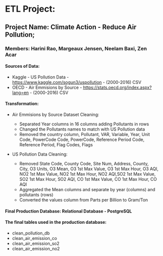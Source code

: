 # ETL Project:
## Project Name: Climate Action - Reduce Air Pollution;
### Members: Harini Rao, Margeaux Jensen, Neelam Baxi, Zen Acar


#### Sources of Data:
-	Kaggle - US Pollution Data - https://www.kaggle.com/sogun3/uspollution -  (2000-2016) CSV 
-	OECD - Air Emmisions by Source - https://stats.oecd.org/index.aspx?lang=en - (2000-2016) CSV
	

	
#### Transformation:
-	Air Emmisions by Source Dataset Cleaning:
	-	Separated Year columns in 16 columns adding Pollutants in rows
	-	Changed the Pollutants names to match with US Pollution data
	-	Removed the country column, Pollutant, VAR, Variable, Year, Unit Code, PowerCode Code, PowerCode,   Reference Period 			Code, Reference Period, Flag Codes, Flags

-	US Pollution Data Cleaning:
	-	Removed State Code, County Code, Site Num, Address, County, City, O3 Units, O3 Mean, O3 1st Max Value, O3 1st Max Hour, 		O3 AQI, NO2 1st Max Value, NO2 1st Max Hour, NO2 AQI,SO2 1st Max Value, SO2 1st Max Hour, SO2 AQI, CO 1st Max Value, CO 		1st Max Hour, CO AQI
	-	Aggregated the Mean columns and separate by year (columns) and pollutants (rows)
	- 	Converted the values column from Parts per Billion to Gram/Ton

#### Final Production Database: Relational Database - PostgreSQL

#### The final tables used in the production database:
- 	clean_pollution_db
- 	clean_air_emission_co
- 	clean_air_emission_so2
- 	clean_air_emission_no2




